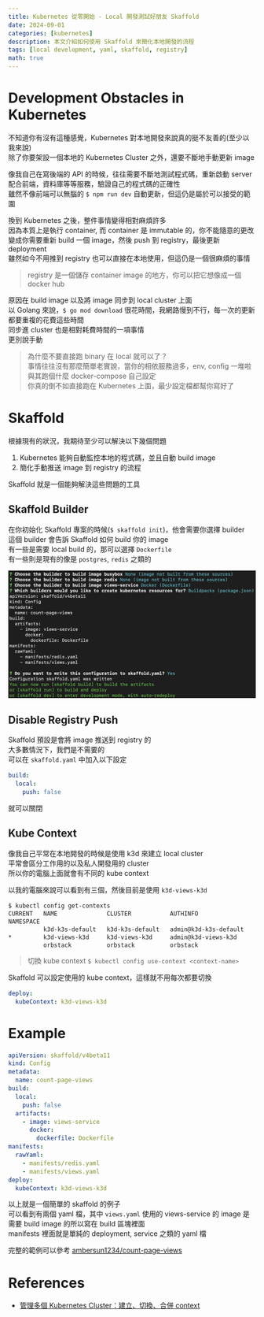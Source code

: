 ```yaml
---
title: Kubernetes 從零開始 - Local 開發測試好朋友 Skaffold
date: 2024-09-01
categories: [kubernetes]
description: 本文介紹如何使用 Skaffold 來簡化本地開發的流程
tags: [local development, yaml, skaffold, registry]
math: true
---
```


# Development Obstacles in Kubernetes
不知道你有沒有這種感覺，Kubernetes 對本地開發來說真的挺不友善的(至少以我來說)\
除了你要架設一個本地的 Kubernetes Cluster 之外，還要不斷地手動更新 image

像我自己在寫後端的 API 的時候，往往需要不斷地測試程式碼，重新啟動 server\
配合前端，資料庫等等服務，驗證自己的程式碼的正確性\
雖然不像前端可以無腦的 `$ npm run dev` 自動更新，但這仍是屬於可以接受的範圍

換到 Kubernetes 之後，整件事情變得相對麻煩許多\
因為本質上是執行 container, 而 container 是 immutable 的，你不能隨意的更改\
變成你需要重新 build 一個 image，然後 push 到 registry，最後更新 deployment\
雖然如今不用推到 registry 也可以直接在本地使用，但這仍是一個很麻煩的事情

> registry 是一個儲存 container image 的地方，你可以把它想像成一個 docker hub

原因在 build image 以及將 image 同步到 local cluster 上面\
以 Golang 來說，`$ go mod download` 很花時間，我網路慢到不行，每一次的更新都要重複的花費這些時間\
同步進 cluster 也是相對耗費時間的一項事情\
更別說手動

> 為什麼不要直接跑 binary 在 local 就可以了？\
> 事情往往沒有那麼簡單老實說，當你的相依服務過多，env, config 一堆啦\
> 與其跑個什麼 docker-compose 自己設定\
> 你真的倒不如直接跑在 Kubernetes 上面，最少設定檔都幫你寫好了

# Skaffold
根據現有的狀況，我期待至少可以解決以下幾個問題
1. Kubernetes 能夠自動監控本地的程式碼，並且自動 build image
2. 簡化手動推送 image 到 registry 的流程

Skaffold 就是一個能夠解決這些問題的工具

## Skaffold Builder
在你初始化 Skaffold 專案的時候(`$ skaffold init`)，他會需要你選擇 builder\
這個 builder 會告訴 Skaffold 如何 build 你的 image\
有一些是需要 local build 的，那可以選擇 `Dockerfile`\
有一些則是現有的像是 `postgres`, `redis` 之類的

![](/assets/img/posts/skaffold.png)

## Disable Registry Push
Skaffold 預設是會將 image 推送到 registry 的\
大多數情況下，我們是不需要的\
可以在 `skaffold.yaml` 中加入以下設定
```yaml
build:
  local:
    push: false
```

就可以關閉

## Kube Context
像我自己平常在本地開發的時候是使用 k3d 來建立 local cluster\
平常會區分工作用的以及私人開發用的 cluster\
所以你的電腦上面就會有不同的 kube context

以我的電腦來說可以看到有三個，然後目前是使用 `k3d-views-k3d`

```shell
$ kubectl config get-contexts
CURRENT   NAME              CLUSTER           AUTHINFO                NAMESPACE
          k3d-k3s-default   k3d-k3s-default   admin@k3d-k3s-default   
*         k3d-views-k3d     k3d-views-k3d     admin@k3d-views-k3d     
          orbstack          orbstack          orbstack
```

> 切換 kube context `$ kubectl config use-context <context-name>`

Skaffold 可以設定使用的 kube context，這樣就不用每次都要切換

```yaml
deploy:
  kubeContext: k3d-views-k3d
```

# Example
```yaml
apiVersion: skaffold/v4beta11
kind: Config
metadata:
  name: count-page-views
build:
  local:
    push: false
  artifacts:
    - image: views-service
      docker:
        dockerfile: Dockerfile
manifests:
  rawYaml:
    - manifests/redis.yaml
    - manifests/views.yaml
deploy:
  kubeContext: k3d-views-k3d
```

以上就是一個簡單的 skaffold 的例子\
可以看到有兩個 yaml 檔，其中 `views.yaml` 使用的 views-service 的 image 是需要 build image 的所以寫在 build 區塊裡面\
manifests 裡面就是單純的 deployment, service 之類的 yaml 檔

完整的範例可以參考 [ambersun1234/count-page-views](https://github.com/ambersun1234/count-page-views)

# References
+ [管理多個 Kubernetes Cluster：建立、切換、合併 context](https://www.akiicat.com/2019/04/24/Kubernetes/setup-kubernetes-configuration/)
